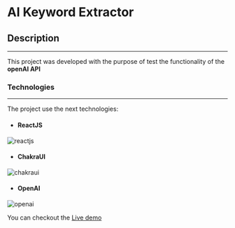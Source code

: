# AI Keyword Extractor

## Description
---

This project was developed with the purpose of test the functionality of the **openAI API** 

### Technologies
---

The project use the next technologies:

- #### **ReactJS**
![reactjs](https://styles.redditmedia.com/t5_2su6s/styles/communityIcon_4g1uo0kd87c61.png?width=256&s=3f7493995143d3cf40b1fedc582607cea194b579)
- #### **ChakraUI** 
![chakraui](https://images.opencollective.com/chakra-ui/eb43264/logo/256.png)

- #### **OpenAI**
![openai](https://polybit-apps.s3.amazonaws.com/stdlib/users/openai/profile/image.png?1673838757107)

You can checkout the [Live demo]()